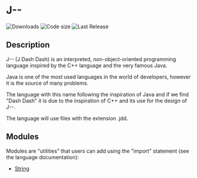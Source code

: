 # J-- 

![Downloads](https://img.shields.io/github/downloads/JDashDash/J--/total)
![Code size](https://img.shields.io/github/languages/code-size/JDashDash/J--)
![Last Release](https://img.shields.io/github/release/JDashDash/J--)

## Description

J-- (J Dash Dash) is an interpreted, non-object-oriented programming language inspired by the C++ language and the very famous Java.

Java is one of the most used languages in the world of developers, however it is the source of many problems.

The language with this name following the inspiration of Java and if we find "Dash Dash" it is due to the inspiration of C++ and its use for the design of J--.

The language will use files with the extension .jdd.

## Modules

Modules are "utilities" that users can add using the "import" statement (see the language documentation):
- [String](https://github.com/JDashDash/Modules/tree/main/String)
